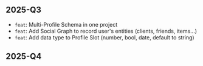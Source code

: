 ## 2025-Q3

- `feat`: Multi-Profile Schema in one project
- `feat`: Add Social Graph to record user's entities (clients, friends, items...)
- `feat`: Add data type to Profile Slot (number, bool, date, default to string)





## 2025-Q4